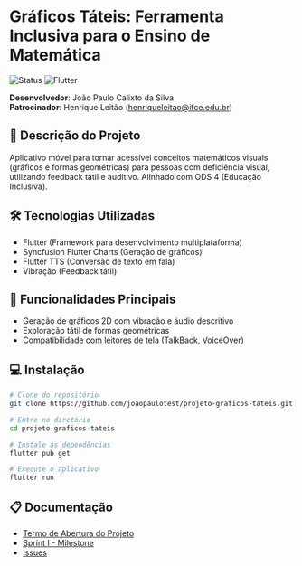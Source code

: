 # Gráficos Táteis: Ferramenta Inclusiva para o Ensino de Matemática

![Status](https://img.shields.io/badge/Status-Em%20Desenvolvimento-blue)
![Flutter](https://img.shields.io/badge/Flutter-3.13.0-blue)

**Desenvolvedor**: João Paulo Calixto da Silva  
**Patrocinador**: Henrique Leitão (henriqueleitao@ifce.edu.br)

## 📝 Descrição do Projeto

Aplicativo móvel para tornar acessível conceitos matemáticos visuais (gráficos e formas geométricas) para pessoas com deficiência visual, utilizando feedback tátil e auditivo. Alinhado com ODS 4 (Educação Inclusiva).

## 🛠️ Tecnologias Utilizadas

- Flutter (Framework para desenvolvimento multiplataforma)
- Syncfusion Flutter Charts (Geração de gráficos)
- Flutter TTS (Conversão de texto em fala)
- Vibração (Feedback tátil)

## 🎯 Funcionalidades Principais

- Geração de gráficos 2D com vibração e áudio descritivo
- Exploração tátil de formas geométricas
- Compatibilidade com leitores de tela (TalkBack, VoiceOver)

## 💻 Instalação

```bash
# Clone do repositório
git clone https://github.com/joaopaulotest/projeto-graficos-tateis.git

# Entre no diretório
cd projeto-graficos-tateis

# Instale as dependências
flutter pub get

# Execute o aplicativo
flutter run
```

## 📋 Documentação

- [Termo de Abertura do Projeto](docs/termo_abertura.md)
- [Sprint I - Milestone](https://github.com/joaopaulotest/projeto-graficos-tateis/milestones)
- [Issues](https://github.com/joaopaulotest/projeto-graficos-tateis/issues)
